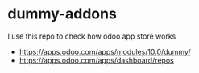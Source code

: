 # dummy-addons
I use this repo to check how odoo app store works

* https://apps.odoo.com/apps/modules/10.0/dummy/
* https://apps.odoo.com/apps/dashboard/repos
